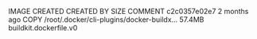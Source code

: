 IMAGE               CREATED             CREATED BY                                      SIZE                COMMENT
c2c0357e02e7        2 months ago        COPY /root/.docker/cli-plugins/docker-buildx…   57.4MB              buildkit.dockerfile.v0
